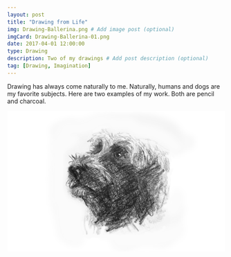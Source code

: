 ```yaml
---
layout: post
title: "Drawing from Life"
img: Drawing-Ballerina.png # Add image post (optional)
imgCard: Drawing-Ballerina-01.png 
date: 2017-04-01 12:00:00 
type: Drawing
description: Two of my drawings # Add post description (optional)
tag: [Drawing, Imagination]
---
```

Drawing has always come naturally to me.  Naturally, humans and dogs are my favorite subjects.  Here are two examples of my work.  Both are pencil and charcoal.

<div class="post_image_addl">
    <img src="/assets/img/Drawing-Winston.png" alt="Hand-drawn picture of my dog">
</div>